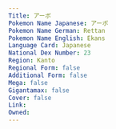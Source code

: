 ```yaml
---
﻿Title: アーボ
Pokemon Name Japanese: アーボ
Pokemon Name German: Rettan
Pokemon Name English: Ekans
Language Card: Japanese
National Dex Number: 23
Region: Kanto
Regional Form: false
Additional Form: false
Mega: false
Gigantamax: false
Cover: false
Link: 
Owned: 
---
```

